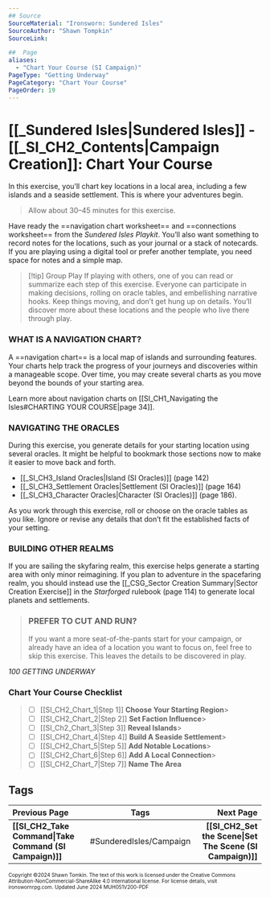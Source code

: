 ```yaml
---
## Source
SourceMaterial: "Ironsworn: Sundered Isles"
SourceAuthor: "Shawn Tompkin"
SourceLink: 

##  Page
aliases: 
  - "Chart Your Course (SI Campaign)"
PageType: "Getting Underway"
PageCategory: "Chart Your Course"
PageOrder: 19
---
```

# [[_Sundered Isles|Sundered Isles]] - [[_SI_CH2_Contents|Campaign Creation]]: Chart Your Course
In this exercise, you’ll chart key locations in a local area, including a few islands and a seaside settlement. This is where your adventures begin.

> Allow about 30–45 minutes for this exercise.

Have ready the ==navigation chart worksheet== and ==connections worksheet== from the _Sundered Isles Playkit_. You’ll also want something to record notes for the locations, such as your journal or a stack of notecards. If you are playing using a digital tool or prefer another template, you need space for notes and a simple map.

> [!tip] Group Play
> If playing with others, one of you can read or summarize each step of this exercise. Everyone can participate in making decisions, rolling on oracle tables, and embellishing narrative hooks. Keep things moving, and don’t get hung up on details. You’ll discover more about these  locations and the people who live there through play.

### WHAT IS A NAVIGATION CHART?
A ==navigation chart== is a local map of islands and surrounding features. Your charts help track the progress of your journeys and discoveries within a manageable scope. Over time, you may create several charts as you move beyond the bounds of your starting area.

Learn more about navigation charts on [[SI_CH1_Navigating the Isles#CHARTING YOUR COURSE|page 34]].

### NAVIGATING THE ORACLES
During this exercise, you generate details for your starting location using several oracles. It might be helpful to bookmark those sections now to make it easier to move back and forth.
- [[_SI_CH3_Island Oracles|Island (SI Oracles)]] (page 142)
- [[_SI_CH3_Settlement Oracles|Settlement (SI Oracles)]] (page 164)
- [[_SI_CH3_Character Oracles|Character (SI Oracles)]] (page 186).

As you work through this exercise, roll or choose on the oracle tables as you like. Ignore or revise any details that don’t fit the established facts of your setting. 

### BUILDING OTHER REALMS
If you are sailing the skyfaring realm, this exercise helps generate a starting area with only minor reimagining. If you plan to adventure in the spacefaring realm, you should instead use the [[_CSG_Sector Creation Summary|Sector Creation Exercise]] in the _Starforged_ rulebook (page 114) to generate local planets and settlements.

> ### PREFER TO CUT AND RUN?
> If you want a more seat-of-the-pants start for your campaign, or already have an idea of a location you want to focus on, feel free to skip this exercise. This leaves the details to be discovered in play.

*100 GETTING UNDERWAY*

### Chart Your Course Checklist
> - [ ] [[SI_CH2_Chart_1|Step 1]]
>       **Choose Your Starting Region**>       
> - [ ] [[SI_CH2_Chart_2|Step 2]]
>       **Set Faction Influence**>       
> - [ ] [[SI_Ch2_Chart_3|Step 3]]
>       **Reveal Islands**>       
> - [ ] [[SI_CH2_Chart_4|Step 4]]
>       **Build A Seaside Settlement**>       
> - [ ] [[SI_CH2_Chart_5|Step 5]]
>       **Add Notable Locations**>       
> - [ ] [[SI_CH2_Chart_6|Step 6]]
>       **Add A Local Connection**>       
> - [ ] [[SI_CH2_Chart_7|Step 7]]
>       **Name The Area**

## Tags

| Previous Page | Tags | Next Page |
| :--- | :---: | ---: |
| **[[SI_CH2_Take Command\|Take Command (SI Campaign)]]** | #SunderedIsles/Campaign | **[[SI_CH2_Set the Scene\|Set The Scene (SI Campaign)]]** |

<font size=-2>Copyright ©2024 Shawn Tomkin. The text of this work is licensed under the Creative Commons Attribution-NonCommercial-ShareAlike 4.0 International license. For license details, visit ironswornrpg.com. Updated June 2024 MUH051V200-PDF</font>